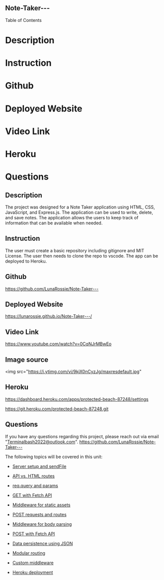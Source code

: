 ## Note-Taker---

Table of Contents
# Description
# Instruction
# Github 
# Deployed Website
# Video Link
# Heroku
# Questions 


## Description

The project was designed for a Note Taker application using HTML, CSS, JavaScript, and Express.js. The application can be used to write, delete, and save notes. The application allows the users to keep track of information that can be available when needed.

## Instruction

The user must create a basic repository including gitignore and MIT License. The user then needs to clone the repo to vscode. The app can be deployed to Heroku.

## Github

https://github.com/LunaRossie/Note-Taker---

## Deployed Website

https://lunarossie.github.io/Note-Taker---/


## Video Link

https://www.youtube.com/watch?v=0CqNJrMBwEo

## Image source

 <img src="https://i.ytimg.com/vi/9kjX0nCyzJg/maxresdefault.jpg"
 

## Heroku
https://dashboard.heroku.com/apps/protected-beach-87248/settings


https://git.heroku.com/protected-beach-87248.git


## Questions

If you have any questions regarding this project, please reach out via email "Terminalbash2022@outlook.com". https://github.com/LunaRossie/Note-Taker---


The following topics will be covered in this unit:

* [Server setup and sendFile](https://expressjs.com/en/starter/hello-world.html)

* [API vs. HTML routes](https://expressjs.com/en/guide/routing.html#response-methods)

* [req.query and params](https://expressjs.com/en/guide/routing.html#route-parameters)

* [GET with Fetch API](https://developer.mozilla.org/en-US/docs/Web/API/Fetch_API/Using_Fetch)

* [Middleware for static assets](http://expressjs.com/en/starter/static-files.html)

* [POST requests and routes](https://expressjs.com/en/starter/basic-routing.html)

* [Middleware for body parsing](http://expressjs.com/en/api.html#req.body)

* [POST with Fetch API](https://developer.mozilla.org/en-US/docs/Web/API/Fetch_API/Using_Fetch)

* [Data persistence using JSON](https://nodejs.org/api/fs.html#fs_file_system)

* [Modular routing](http://expressjs.com/en/guide/routing.html#express-router)

* [Custom middleware](https://expressjs.com/en/guide/writing-middleware.html)

* [Heroku deployment](https://devcenter.heroku.com/articles/getting-started-with-nodejs?singlepage=true)